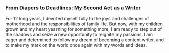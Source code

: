 ### From Diapers to Deadlines: My Second Act as a Writer
For 12 long years, I devoted myself fully to the joys and challenges of motherhood and the responsibilities of family life. But now, with my children grown and my heart yearning for something more, I am ready to step out of the shadows and seize a new opportunity to reignite my passions. I am eager and determined to follow my dream of becoming a content writer, and to make my mark on the world once again with my words and ideas.

